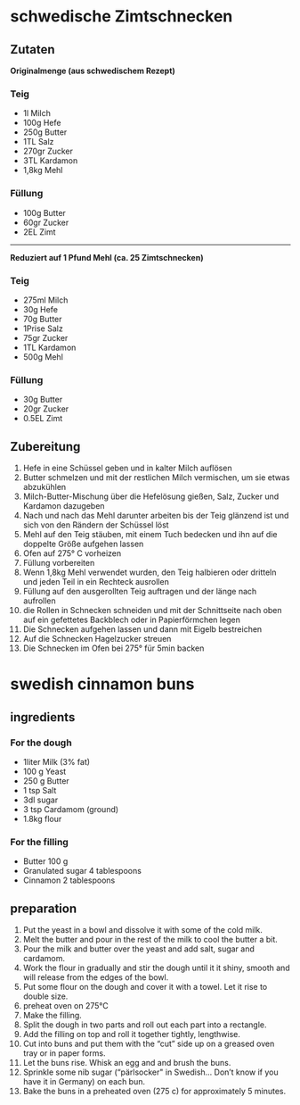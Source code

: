 # schwedische Zimtschnecken

## Zutaten

**Originalmenge (aus schwedischem Rezept)**

### Teig

- 1l Milch
- 100g Hefe
- 250g Butter  
- 1TL Salz
- 270gr Zucker
- 3TL Kardamon
- 1,8kg Mehl

### Füllung

- 100g Butter
- 60gr Zucker
- 2EL Zimt

----------

**Reduziert auf 1 Pfund Mehl (ca. 25 Zimtschnecken)**

### Teig

- 275ml Milch
- 30g Hefe
- 70g Butter
- 1Prise Salz
- 75gr Zucker
- 1TL Kardamon
- 500g Mehl

### Füllung

- 30g Butter
- 20gr Zucker
- 0.5EL Zimt


## Zubereitung

1. Hefe in eine Schüssel geben und in kalter Milch auflösen 
1. Butter schmelzen und mit der restlichen Milch vermischen, um sie etwas abzukühlen
1. Milch-Butter-Mischung über die Hefelösung gießen, Salz, Zucker und Kardamon dazugeben
1. Nach und nach das Mehl darunter arbeiten bis der Teig glänzend ist und sich von den Rändern der Schüssel löst
1. Mehl auf den Teig stäuben, mit einem Tuch bedecken und ihn auf die doppelte Größe aufgehen lassen
1. Ofen auf 275° C vorheizen
1. Füllung vorbereiten
1. Wenn 1,8kg Mehl verwendet wurden, den Teig halbieren oder dritteln und jeden Teil in ein Rechteck ausrollen
1. Füllung auf den ausgerollten Teig auftragen und der länge nach aufrollen
1. die Rollen in Schnecken schneiden und mit der Schnittseite nach oben auf ein gefettetes Backblech oder in Papierförmchen legen
1. Die Schnecken aufgehen lassen und dann mit Eigelb bestreichen
1. Auf die Schnecken Hagelzucker streuen
1. Die Schnecken im Ofen bei 275° für 5min backen


# swedish cinnamon buns

## ingredients
### For the dough
- 1liter Milk (3% fat)
- 100 g Yeast 
- 250 g Butter
- 1 tsp Salt
- 3dl sugar
- 3 tsp Cardamom (ground)
- 1.8kg flour

### For the filling
- Butter 100 g
- Granulated sugar 4 tablespoons
- Cinnamon 2 tablespoons

## preparation

1. Put the yeast in a bowl and dissolve it with some of the cold milk. 
1. Melt the butter and pour in the rest of the milk to cool the butter a bit. 
1. Pour the milk and butter over the yeast and add salt, sugar and cardamom. 
1. Work the flour in gradually and stir the dough until it it shiny, smooth and will release from the edges of the bowl.
1. Put some flour on the dough and cover it with a towel. Let it rise to double size. 
1. preheat oven on 275°C
1. Make the filling.
1. Split the dough in two parts and roll out each part into a rectangle. 
1. Add the filling on top and roll it together tightly, lengthwise. 
1. Cut into buns and put them with the “cut” side up on a greased oven tray or in paper forms.
1. Let the buns rise. Whisk an egg and and brush the buns.
1. Sprinkle some nib sugar (“pärlsocker" in Swedish… Don’t know if you have it in Germany) on each bun.
1. Bake the buns in a preheated oven (275 c) for approximately 5 minutes. 
